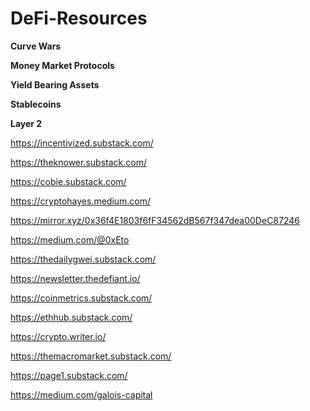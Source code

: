# DeFi-Resources

**Curve Wars**

**Money Market Protocols**

**Yield Bearing Assets**

**Stablecoins**

**Layer 2**


https://incentivized.substack.com/

https://theknower.substack.com/

https://cobie.substack.com/

https://cryptohayes.medium.com/

https://mirror.xyz/0x36f4E1803f6fF34562dB567f347dea00DeC87246

https://medium.com/@0xEto

https://thedailygwei.substack.com/

https://newsletter.thedefiant.io/

https://coinmetrics.substack.com/

https://ethhub.substack.com/

https://crypto.writer.io/

https://themacromarket.substack.com/

https://page1.substack.com/


https://medium.com/galois-capital
